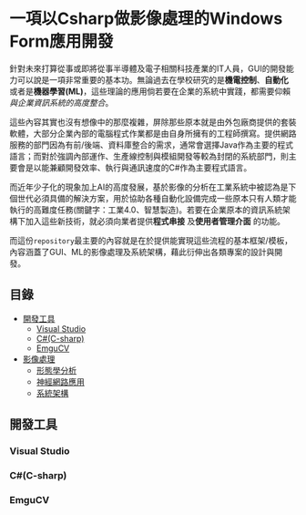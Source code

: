 # 一項以Csharp做影像處理的Windows Form應用開發

針對未來打算從事或即將從事半導體及電子相關科技產業的IT人員，GUI的開發能力可以說是一項非常重要的基本功。無論過去在學校研究的是**機電控制**、**自動化** 或者是**機器學習(ML)**，這些理論的應用倘若要在企業的系統中實踐，都需要仰賴*與企業資訊系統的高度整合*。

這些內容其實也沒有想像中的那麼複雜，屏除那些原本就是由外包廠商提供的套裝軟體，大部分企業內部的電腦程式作業都是由自身所擁有的工程師撰寫。提供網路服務的部門因為有前/後端、資料庫整合的需求，通常會選擇Java作為主要的程式語言；而對於強調內部運作、生產線控制與模組開發等較為封閉的系統部門，則主要會是以能兼顧開發效率、執行與通訊速度的C#作為主要程式語言。

而近年少子化的現象加上AI的高度發展，基於影像的分析在工業系統中被認為是下個世代必須具備的解決方案，用於協助各種自動化設備完成一些原本只有人類才能執行的高難度任務(關鍵字：工業4.0、智慧製造)。若要在企業原本的資訊系統架構下加入這些新技術，就必須向業者提供**程式串接** 及**使用者管理介面** 的功能。

而這份`repository`最主要的內容就是在於提供能實現這些流程的基本框架/模板，內容涵蓋了GUI、ML的影像處理及系統架構，藉此衍伸出各類專案的設計與開發。

## 目錄

- [開發工具](#背景)
    - [Visual Studio]()
    - [C#(C-sharp)]()
    - [EmguCV]()
- [影像處理]()
    - [形態學分析]()
    - [神經網路應用]()
    - [系統架構]()

## 開發工具
### Visual Studio
### C#(C-sharp)
### EmguCV
